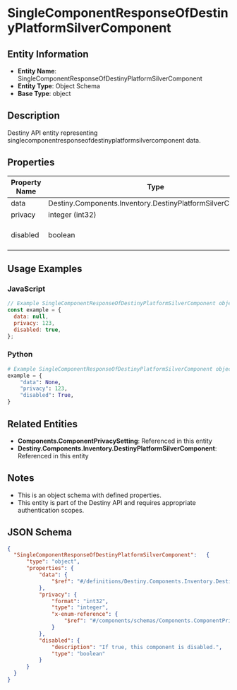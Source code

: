 # SingleComponentResponseOfDestinyPlatformSilverComponent

## Entity Information
- **Entity Name**: SingleComponentResponseOfDestinyPlatformSilverComponent
- **Entity Type**: Object Schema
- **Base Type**: object

## Description
Destiny API entity representing singlecomponentresponseofdestinyplatformsilvercomponent data.

## Properties

| Property Name | Type | Description | Required |
|---------------|------|-------------|----------|
| data | Destiny.Components.Inventory.DestinyPlatformSilverComponent |  | No |
| privacy | integer (int32) |  | No |
| disabled | boolean | If true, this component is disabled. | No |

## Usage Examples

### JavaScript
```javascript
// Example SingleComponentResponseOfDestinyPlatformSilverComponent object
const example = {
  data: null,
  privacy: 123,
  disabled: true,
};
```

### Python
```python
# Example SingleComponentResponseOfDestinyPlatformSilverComponent object
example = {
    "data": None,
    "privacy": 123,
    "disabled": True,
}
```

## Related Entities
- **Components.ComponentPrivacySetting**: Referenced in this entity
- **Destiny.Components.Inventory.DestinyPlatformSilverComponent**: Referenced in this entity

## Notes
- This is an object schema with defined properties.
- This entity is part of the Destiny API and requires appropriate authentication scopes.

## JSON Schema
```json
{
  "SingleComponentResponseOfDestinyPlatformSilverComponent":   {
      "type": "object",
      "properties": {
          "data": {
              "$ref": "#/definitions/Destiny.Components.Inventory.DestinyPlatformSilverComponent"
          },
          "privacy": {
              "format": "int32",
              "type": "integer",
              "x-enum-reference": {
                  "$ref": "#/components/schemas/Components.ComponentPrivacySetting"
              }
          },
          "disabled": {
              "description": "If true, this component is disabled.",
              "type": "boolean"
          }
      }
  }
}
```
